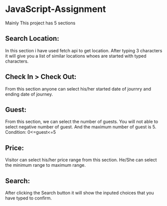 # JavaScript-Assignment

Mainly This project has 5 sections
## Search Location:
In this section i have used fetch api to get location.
After typing 3 characters it will give you a list of similar locations whoes are started with typed characters.

## Check In > Check Out:
From this section anyone can select his/her started date of journry and ending date of journey.

## Guest:
From this section, we can select the number of guests.
You will not able to select negative number of guest.
And the maximum number of guest is 5.
Condition: 0<=guest<=5

## Price:
Visitor can select his/her price range from this section.
He/She can select the minimum range to maximum range.

## Search:
After clicking the Search button it will show the inputed choices that you have typed to confirm.
